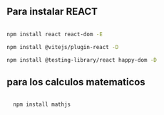 ## Para instalar REACT 


```bash

npm install react react-dom -E

npm install @vitejs/plugin-react -D

npm install @testing-library/react happy-dom -D

```

## para los calculos matematicos

```bash

  npm install mathjs

```

